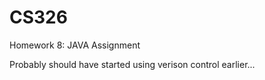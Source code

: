 CS326
=====
Homework 8: JAVA Assignment

Probably should have started using verison control earlier...